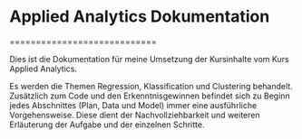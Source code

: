 # Applied Analytics Dokumentation
============================

Dies ist die Dokumentation für meine Umsetzung der Kursinhalte vom Kurs Applied Analytics.

Es werden die Themen Regression, Klassification und Clustering behandelt. Zusätzlich zum Code und den Erkenntnisgewinnen befindet sich zu Beginn jedes Abschnittes (Plan, Data und Model) immer eine ausführliche Vorgehensweise. Diese dient der Nachvollziehbarkeit und weiteren Erläuterung der Aufgabe und der einzelnen Schritte.

